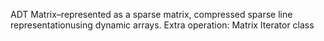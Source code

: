 ADT Matrix–represented as a sparse matrix, compressed sparse  line  representationusing dynamic arrays.
Extra operation: Matrix Iterator class
